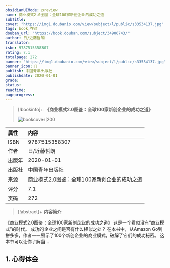 ```yaml
---
obsidianUIMode: preview
name: 商业模式2.0图鉴：全球100家新创企业的成功之道
subTitle: 
cover: "https://img1.doubanio.com/view/subject/l/public/s33534137.jpg"
tags: book,在读
douban_url: "https://book.douban.com/subject/34906743/"
author: 日/近藤哲朗
translator: 
isbn: 9787515358307
rating: 7.1
totalpage: 272
banner: "https://img1.doubanio.com/view/subject/l/public/s33534137.jpg"
banner_icon: 📖
publish: 中国青年出版社
publishdate: 2020-01-01
grade: 
status: 
readtime: 
pageprogress: 
---
```

> [!bookinfo]+ **《商业模式2.0图鉴：全球100家新创企业的成功之道》**
>
> ![bookcover|200](https://img1.doubanio.com/view/subject/l/public/s33534137.jpg)
>
| 属性   | 内容                                       |
|:------ |:------------------------------------------ |
| ISBN   |9787515358307|
| 作者   |日/近藤哲朗|
| 出版年 |2020-01-01|
| 出版社 |中国青年出版社|
| 来源   |[商业模式2.0图鉴：全球100家新创企业的成功之道](https://book.douban.com/subject/34906743/)| 
| 评分   |7.1| 
| 页码   |272|

> [!abstract]+ **内容简介**
> 
《商业模式2.0图鉴：全球100家新创企业的成功之道》
这是一个看似没有“商业模式”的时代。
成功的企业之间是否有什么相似之处？
在本书中，从Amazon Go到拼多多，作者一一展示了100个新创企业的商业模式，破解了它们的成功秘密。
这本书可以让你了解当...

## 1. 心得体会

